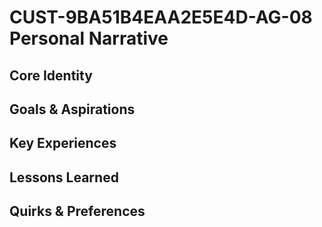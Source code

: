 # CUST-9BA51B4EAA2E5E4D-AG-08 Personal Narrative

## Core Identity

## Goals & Aspirations

## Key Experiences

## Lessons Learned

## Quirks & Preferences

